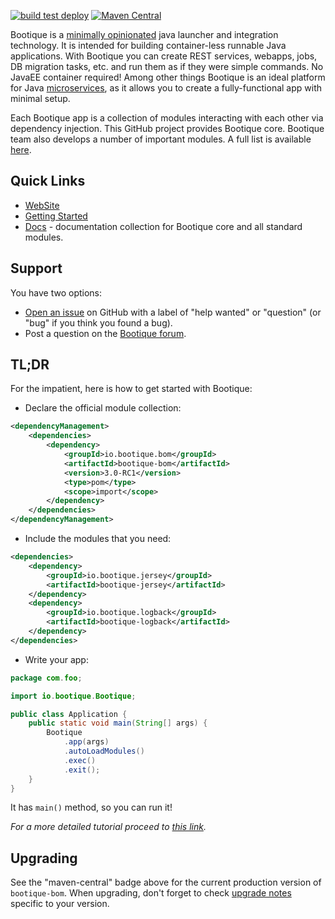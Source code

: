 <!--
  Licensed to ObjectStyle LLC under one
  or more contributor license agreements.  See the NOTICE file
  distributed with this work for additional information
  regarding copyright ownership.  The ObjectStyle LLC licenses
  this file to you under the Apache License, Version 2.0 (the
  "License"); you may not use this file except in compliance
  with the License.  You may obtain a copy of the License at

    http://www.apache.org/licenses/LICENSE-2.0

  Unless required by applicable law or agreed to in writing,
  software distributed under the License is distributed on an
  "AS IS" BASIS, WITHOUT WARRANTIES OR CONDITIONS OF ANY
  KIND, either express or implied.  See the License for the
  specific language governing permissions and limitations
  under the License.
  -->
[![build test deploy](https://github.com/bootique/bootique/workflows/build%20test%20deploy/badge.svg)](https://github.com/bootique/bootique/actions)
[![Maven Central](https://img.shields.io/maven-central/v/io.bootique/bootique.svg?colorB=brightgreen)](https://search.maven.org/artifact/io.bootique/bootique)

Bootique is a [minimally opinionated](https://medium.com/@andrus_a/bootique-a-minimally-opinionated-platform-for-modern-java-apps-644194c23872#.odwmsbnbh) 
java launcher and integration technology. It is intended for building container-less runnable Java applications. 
With Bootique you can create REST services, webapps, jobs, DB migration tasks, etc. and run them as if they were 
simple commands. No JavaEE container required! Among other things Bootique is an ideal platform for 
Java [microservices](http://martinfowler.com/articles/microservices.html), as it allows you to create a fully-functional
app with minimal setup.

Each Bootique app is a collection of modules interacting with each other via dependency injection. This GitHub project 
provides Bootique core. Bootique team also develops a number of important modules. A full list is available 
[here](http://bootique.io/docs/).

## Quick Links

* [WebSite](https://bootique.io)
* [Getting Started](https://bootique.io/docs/2.x/getting-started/)
* [Docs](https://bootique.io/docs/) - documentation collection for Bootique core and all standard 
  modules.

## Support

You have two options:
* [Open an issue](https://github.com/bootique/bootique/issues) on GitHub with a label of "help wanted" or "question" 
  (or "bug" if you think you found a bug).
* Post a question on the [Bootique forum](https://groups.google.com/forum/#!forum/bootique-user).

## TL;DR

For the impatient, here is how to get started with Bootique:

* Declare the official module collection:
```xml
<dependencyManagement>
    <dependencies>
        <dependency>
            <groupId>io.bootique.bom</groupId>
            <artifactId>bootique-bom</artifactId>
            <version>3.0-RC1</version>
            <type>pom</type>
            <scope>import</scope>
        </dependency> 
    </dependencies>
</dependencyManagement>
```
* Include the modules that you need:
```xml
<dependencies>
    <dependency>
        <groupId>io.bootique.jersey</groupId>
        <artifactId>bootique-jersey</artifactId>
    </dependency>
    <dependency>
        <groupId>io.bootique.logback</groupId>
        <artifactId>bootique-logback</artifactId>
    </dependency>
</dependencies>
```
* Write your app:
```java
package com.foo;

import io.bootique.Bootique;

public class Application {
    public static void main(String[] args) {
        Bootique
            .app(args)
            .autoLoadModules()
            .exec()
            .exit();
    }
}
```
It has ```main()``` method, so you can run it! 

*For a more detailed tutorial proceed to [this link](https://bootique.io/docs/2.x/getting-started/).*

## Upgrading

See the "maven-central" badge above for the current production version of ```bootique-bom```. 
When upgrading, don't forget to check [upgrade notes](https://github.com/bootique/bootique/blob/master/UPGRADE.md) 
specific to your version.
